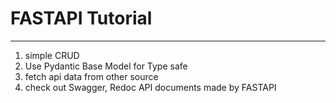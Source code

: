 # FASTAPI Tutorial
---
1. simple CRUD
2. Use Pydantic Base Model for Type safe
3. fetch api data from other source
4. check out Swagger, Redoc API documents made by FASTAPI
